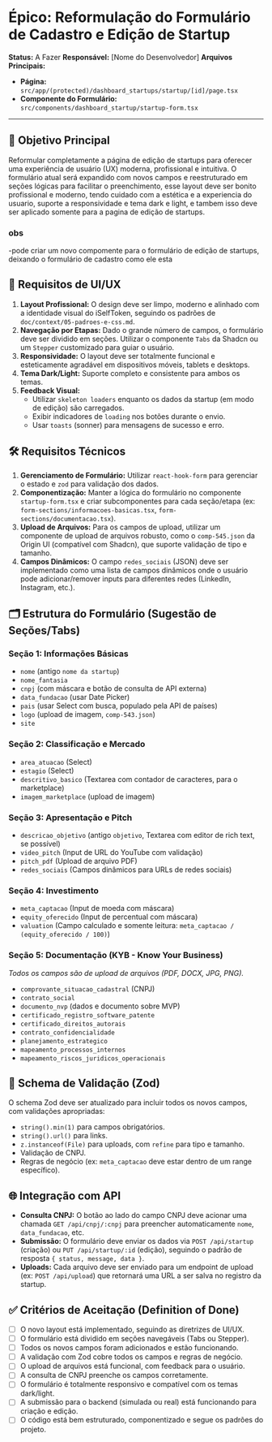 # Épico: Reformulação do Formulário de Cadastro e Edição de Startup

**Status:** A Fazer
**Responsável:** [Nome do Desenvolvedor]
**Arquivos Principais:**
- **Página:** `src/app/(protected)/dashboard_startups/startup/[id]/page.tsx`
- **Componente do Formulário:** `src/components/dashboard_startup/startup-form.tsx`

---

## 🎯 Objetivo Principal

Reformular completamente a página de edição de startups para oferecer uma experiência de usuário (UX) moderna, profissional e intuitiva. O formulário atual será expandido com novos campos e reestruturado em seções lógicas para facilitar o preenchimento, esse layout deve ser bonito profissional e moderno, tendo cuidado com a estética e a experiencia do usuario, suporte a responsividade e tema dark e light, e tambem isso deve ser aplicado somente para a pagina de edição de startups.

### obs
-pode criar um novo compomente para o formulário de edição de startups, deixando o formulário de cadastro como ele esta

## 🎨 Requisitos de UI/UX

1.  **Layout Profissional:** O design deve ser limpo, moderno e alinhado com a identidade visual do iSelfToken, seguindo os padrões de `doc/context/05-padroes-e-css.md`.
2.  **Navegação por Etapas:** Dado o grande número de campos, o formulário deve ser dividido em seções. Utilizar o componente `Tabs` da Shadcn ou um `Stepper` customizado para guiar o usuário.
3.  **Responsividade:** O layout deve ser totalmente funcional e esteticamente agradável em dispositivos móveis, tablets e desktops.
4.  **Tema Dark/Light:** Suporte completo e consistente para ambos os temas.
5.  **Feedback Visual:**
    *   Utilizar `skeleton loaders` enquanto os dados da startup (em modo de edição) são carregados.
    *   Exibir indicadores de `loading` nos botões durante o envio.
    *   Usar `toasts` (sonner) para mensagens de sucesso e erro.

## 🛠️ Requisitos Técnicos

1.  **Gerenciamento de Formulário:** Utilizar `react-hook-form` para gerenciar o estado e `zod` para validação dos dados.
2.  **Componentização:** Manter a lógica do formulário no componente `startup-form.tsx` e criar subcomponentes para cada seção/etapa (ex: `form-sections/informacoes-basicas.tsx`, `form-sections/documentacao.tsx`).
3.  **Upload de Arquivos:** Para os campos de upload, utilizar um componente de upload de arquivos robusto, como o `comp-545.json` da Origin UI (compatível com Shadcn), que suporte validação de tipo e tamanho.
4.  **Campos Dinâmicos:** O campo `redes_sociais` (JSON) deve ser implementado como uma lista de campos dinâmicos onde o usuário pode adicionar/remover inputs para diferentes redes (LinkedIn, Instagram, etc.).

## 🗂️ Estrutura do Formulário (Sugestão de Seções/Tabs)

### Seção 1: Informações Básicas
-   `nome` (antigo `nome da startup`)
-   `nome_fantasia`
-   `cnpj` (com máscara e botão de consulta de API externa)
-   `data_fundacao` (usar Date Picker)
-   `pais` (usar Select com busca, populado pela API de países)
-   `logo` (upload de imagem, `comp-543.json`)
-   `site`

### Seção 2: Classificação e Mercado
-   `area_atuacao` (Select)
-   `estagio` (Select)
-   `descritivo_basico` (Textarea com contador de caracteres, para o marketplace)
-   `imagem_marketplace` (upload de imagem)

### Seção 3: Apresentação e Pitch
-   `descricao_objetivo` (antigo `objetivo`, Textarea com editor de rich text, se possível)
-   `video_pitch` (Input de URL do YouTube com validação)
-   `pitch_pdf` (Upload de arquivo PDF)
-   `redes_sociais` (Campos dinâmicos para URLs de redes sociais)

### Seção 4: Investimento
-   `meta_captacao` (Input de moeda com máscara)
-   `equity_oferecido` (Input de percentual com máscara)
-   `valuation` (Campo calculado e somente leitura: `meta_captacao / (equity_oferecido / 100)`)

### Seção 5: Documentação (KYB - Know Your Business)
*Todos os campos são de upload de arquivos (PDF, DOCX, JPG, PNG).*
-   `comprovante_situacao_cadastral` (CNPJ)
-   `contrato_social`
-   `documento_nvp` (dados e documento sobre MVP)
-   `certificado_registro_software_patente`
-   `certificado_direitos_autorais`
-   `contrato_confidencialidade`
-   `planejamento_estrategico`
-   `mapeamento_processos_internos`
-   `mapeamento_riscos_juridicos_operacionais`

## 📝 Schema de Validação (Zod)

O schema Zod deve ser atualizado para incluir todos os novos campos, com validações apropriadas:
-   `string().min(1)` para campos obrigatórios.
-   `string().url()` para links.
-   `z.instanceof(File)` para uploads, com `refine` para tipo e tamanho.
-   Validação de CNPJ.
-   Regras de negócio (ex: `meta_captacao` deve estar dentro de um range específico).

## 🌐 Integração com API

-   **Consulta CNPJ:** O botão ao lado do campo CNPJ deve acionar uma chamada `GET /api/cnpj/:cnpj` para preencher automaticamente `nome`, `data_fundacao`, etc.
-   **Submissão:** O formulário deve enviar os dados via `POST /api/startup` (criação) ou `PUT /api/startup/:id` (edição), seguindo o padrão de resposta `{ status, message, data }`.
-   **Uploads:** Cada arquivo deve ser enviado para um endpoint de upload (ex: `POST /api/upload`) que retornará uma URL a ser salva no registro da startup.

## ✅ Critérios de Aceitação (Definition of Done)

-   [ ] O novo layout está implementado, seguindo as diretrizes de UI/UX.
-   [ ] O formulário está dividido em seções navegáveis (Tabs ou Stepper).
-   [ ] Todos os novos campos foram adicionados e estão funcionando.
-   [ ] A validação com Zod cobre todos os campos e regras de negócio.
-   [ ] O upload de arquivos está funcional, com feedback para o usuário.
-   [ ] A consulta de CNPJ preenche os campos corretamente.
-   [ ] O formulário é totalmente responsivo e compatível com os temas dark/light.
-   [ ] A submissão para o backend (simulada ou real) está funcionando para criação e edição.
-   [ ] O código está bem estruturado, componentizado e segue os padrões do projeto.
